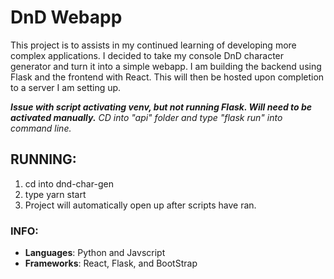 # DnD Webapp
This project is to assists in my continued learning of developing more complex applications. I decided to take my console DnD character generator and turn it into a simple webapp. I am building the backend using Flask and the frontend with React. This will then be hosted upon completion to a server I am setting up.

***Issue with script activating venv, but not running Flask. Will need to be activated manually.***
*_CD into "api" folder and type "flask run" into command line._*

## RUNNING:
1) cd into dnd-char-gen
2) type yarn start
3) Project will automatically open up after scripts have ran. 

### INFO:
- **Languages**: Python and Javscript
- **Frameworks**: React, Flask, and BootStrap
